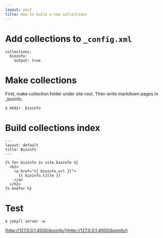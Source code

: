 ```yaml
---
layout: post
title: How to build a new collections
---
```


# Add collections to `_config.xml`
```
collections:
  bioinfo:
    output: true
```

# Make collections
First, make collection folder under site root. Then write markdown pages in _bioinfo.
```
$ mkdir _bioinfo
```

# Build collections index
```
---
layout: default
title: Bioinfo
---

{% for bioinfo in site.bioinfo %}
  <h2>
    <a href="{{ bioinfo.url }}">
      {{ bioinfo.title }}
    </a>
  </h2>
{% endfor %}
```

# Test
```
$ jekyll server -w
```

[http://127.0.0.1:4000/bioinfo/](http://127.0.0.1:4000/bioinfo/)